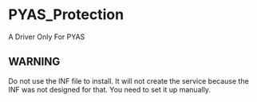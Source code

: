 # PYAS_Protection
A Driver Only For PYAS
## WARNING
Do not use the INF file to install. It will not create the service because the INF was not designed for that. You need to set it up manually.
